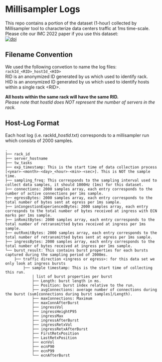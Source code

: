 # Millisampler Logs
This repo contains a portion of the dataset (1-hour) collected by Millisampler tool to characterize data centers traffic at 1ms time-scale.
Please cite our IMC 2022 paper if you use this dataset:  
[![doi](https://img.shields.io/badge/DOI-10.1145%2F3517745.3561430-brightgreen)](https://dl.acm.org/doi/abs/10.1145/3517745.3561430)

## Filename Convention
We used the following convetion to name the log files:
```rackId_<RID>_hostId_<HID>```  
RID is an anonymized ID generated by us which used to identify rack.  
HID is an anonymized ID generated by us which used to identify hosts within a single rack \<RID\>.   

**All hosts within the same rack will have the same RID.**    
*Please note that hostId does NOT represent the number of servers in the rack.*

## Host-Log Format 
Each host log (i.e. rackId_<RID>_hostId_<HID>.txt) corresponds to a millisampler run which consists of 2000 samples.

```2022-01-11_04-32-12
.
├── rack_id
├── server_hostname
├── tw_tasks
├── exp_timestamp: This is the start time of data collection process [<year>-<month>-<day>_<hour>-<min>-<sec>]. This is NOT the sample time.
├── sampling_freq: This corresponds to the sampling interval used to collect data samples, it should 1000Hz (1ms) for this dataset.
├── connections: 2000 samples array, each entry corresponds to the number of active connections per 1ms sample.
├── egressBytes: 2000 samples array, each entry corresponds to the total number of bytes sent at egress per 1ms sample.
├── inCongestionExperiencedBytes: 2000 samples array, each entry correspnds to the total number of bytes received at ingress with ECN marks per 1ms sample.
├── inRxmitBytes: 2000 samples array, each entry corresponds to the total number of retransmitted bytes received at ingress per 1ms sample.
├── outRxmitBytes: 2000 samples array, each entry corresponds to the total number of retransmitted bytes sent at egress per 1ms sample.
├── ingressBytes: 2000 samples array, each entry corresponds to the total number of bytes received at ingress per 1ms sample.
└── burst_result: This contains burst properties for each bursts captured during the sampling period of 2000ms. 
    ├── traffic direction <ingress or egress>: for this data set we only look at ingress bursts
        ├── sample timestamp: This is the start time of collecting this run.
            | list of burst properties per burst
            ├── Length: burst length in ms.
            ├── Position: burst index relative to the run. 
            ├── avgConnections: average number of connections during the burst (sum[connections during burst samples]/Length). 
            ├── maxConnections: Maximum  
            ├── maxConnAfterBurst 
            ├── ingressVol 
            ├── ingressHeightP95 
            ├── ingressMax 
            ├── ingressAfterBurst 
            ├── ingressRetxVol 
            ├── ingressRetxAfterBurst 
            ├── FirstRetxPosition
            ├── LastRetxPosition 
            ├── ecnVol 
            ├── ecnP90 
            ├── ecnP99 
            └── ecnAfterBurst 
 
```
